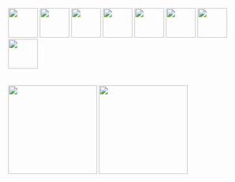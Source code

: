 <div>
	<img width="60em" src="https://cdn.jsdelivr.net/gh/devicons/devicon/icons/typescript/typescript-original.svg" />
	<img width="60em" src="https://cdn.jsdelivr.net/gh/devicons/devicon/icons/react/react-original.svg" />
	<img width="60em" src="https://cdn.jsdelivr.net/gh/devicons/devicon/icons/nodejs/nodejs-original.svg" />
	<img width="60em" src="https://cdn.jsdelivr.net/gh/devicons/devicon/icons/javascript/javascript-original.svg" />
	<img width="60em" src="https://cdn.jsdelivr.net/gh/devicons/devicon/icons/figma/figma-original.svg" />
	<img width="60em" src="https://cdn.jsdelivr.net/gh/devicons/devicon/icons/html5/html5-original.svg" />
	<img width="60em" src="https://cdn.jsdelivr.net/gh/devicons/devicon/icons/css3/css3-original.svg" />
	<img width="60em" src="https://cdn.jsdelivr.net/gh/devicons/devicon/icons/c/c-original.svg" />
</div>

</br>
</br>

<picture>
  <source
    srcset="https://github-readme-stats.vercel.app/api?username=14g0&count_private=true&show_icons=true&theme=chartreuse-dark"
    media="(prefers-color-scheme: dark)"
  />
  <source
    srcset="https://github-readme-stats.vercel.app/api?username=14g0&count_private=true&show_icons=true&theme=vue"
    media="(prefers-color-scheme: light), (prefers-color-scheme: no-preference)"
  />
  <img height="180em" src="https://github-readme-stats.vercel.app/api?username=14g0&count_private=true&show_icons=true" />
</picture>

<picture>
  <source
    srcset="https://github-readme-stats.vercel.app/api/top-langs/?username=14g0&layout=compact&theme=chartreuse-dark"
    media="(prefers-color-scheme: dark)"
  />
  <source
    srcset="https://github-readme-stats.vercel.app/api/top-langs/?username=14g0&layout=compact&theme=vue"
    media="(prefers-color-scheme: light), (prefers-color-scheme: no-preference)"
  />
  <img height="180em" src="https://github-readme-stats.vercel.app/api/top-langs/?username=14g0&layout=compact&theme=chartreuse-dark" />
</picture>


<!--
**14g0/14g0** is a ✨ _special_ ✨ repository because its `README.md` (this file) appears on your GitHub profile.

Here are some ideas to get you started:

- 🔭 I’m currently working on ...
- 🌱 I’m currently learning ...
- 👯 I’m looking to collaborate on ...
- 🤔 I’m looking for help with ...
- 💬 Ask me about ...
- 📫 How to reach me: ...
- 😄 Pronouns: ...
- ⚡ Fun fact: ...
-->
